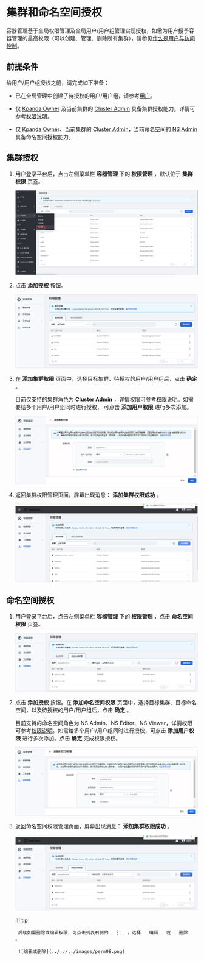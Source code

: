 # 集群和命名空间授权

容器管理基于全局权限管理及全局用户/用户组管理实现授权，如需为用户授予容器管理的最高权限（可以创建、管理、删除所有集群），请参见[什么是用户与访问控制](../../../ghippo/access-control/iam.mdiam.md)。

## 前提条件

给用户/用户组授权之前，请完成如下准备：

- 已在全局管理中创建了待授权的用户/用户组，请参考[用户](../../../ghippo/access-control/user.mdser.md)。

- 仅 [Kpanda Owner](../../../ghippo/access-control/global.mdbal.md) 及当前集群的 [Cluster Admin](permission-brief.md) 具备集群授权能力。详情可参考[权限说明](permission-brief.md)。

- 仅 [Kpanda Owner](../../../ghippo/access-control/global.mdbal.md)、当前集群的 [Cluster Admin](permission-brief.md)，当前命名空间的 [NS Admin](permission-brief.md) 具备命名空间授权能力。

## 集群授权

1. 用户登录平台后，点击左侧菜单栏 __容器管理__ 下的 __权限管理__ ，默认位于 __集群权限__ 页签。

    ![集群权限](../../../images/perm01.png)

2. 点击 __添加授权__ 按钮。

    ![添加授权](../../../images/perm02.png)

3. 在 __添加集群权限__ 页面中，选择目标集群、待授权的用户/用户组后，点击 __确定__ 。

    目前仅支持的集群角色为 __Cluster Admin__ ，详情权限可参考[权限说明](permission-brief.md)。如需要给多个用户/用户组同时进行授权， 可点击 __添加用户权限__ 进行多次添加。

    ![添加集群权限](../../../images/perm03.png)

4. 返回集群权限管理页面，屏幕出现消息： __添加集群权限成功__ 。

    ![添加成功](../../../images/perm04.png)

## 命名空间授权

1. 用户登录平台后，点击左侧菜单栏 __容器管理__ 下的 __权限管理__ ，点击 __命名空间权限__ 页签。

    ![命名空间权限](../../../images/perm05.png)

2. 点击 __添加授权__ 按钮。在 __添加命名空间权限__ 页面中，选择目标集群、目标命名空间，以及待授权的用户/用户组后，点击 __确定__ 。

    目前支持的命名空间角色为 NS Admin、NS Editor、NS Viewer，详情权限可参考[权限说明](permission-brief.md)。如需给多个用户/用户组同时进行授权，可点击 __添加用户权限__ 进行多次添加。点击 __确定__ 完成权限授权。

    ![添加命名空间权限](../../../images/perm06.png)

3. 返回命名空间权限管理页面，屏幕出现消息： __添加集群权限成功__ 。

    ![添加成功](../../../images/perm07.png)

    !!! tip

        后续如需删除或编辑权限，可点击列表右侧的 __┇__ ，选择 __编辑__ 或 __删除__ 。

        ![编辑或删除](../../../images/perm08.png)
